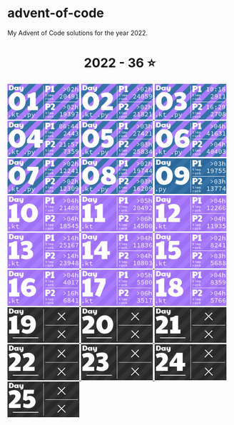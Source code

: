 # advent-of-code

My Advent of Code solutions for the year 2022.

<!-- AOC TILES BEGIN -->
<h1 align="center">
  2022 - 36 ⭐
</h1>
<a href="2022/01/01.kt">
  <img src="Media/2022/01.png" width="161px">
</a>
<a href="2022/02/02.kt">
  <img src="Media/2022/02.png" width="161px">
</a>
<a href="2022/03/03.kt">
  <img src="Media/2022/03.png" width="161px">
</a>
<a href="2022/04/04.kt">
  <img src="Media/2022/04.png" width="161px">
</a>
<a href="2022/05/05.kt">
  <img src="Media/2022/05.png" width="161px">
</a>
<a href="2022/06/06.kt">
  <img src="Media/2022/06.png" width="161px">
</a>
<a href="2022/07/07.kt">
  <img src="Media/2022/07.png" width="161px">
</a>
<a href="2022/08/08.kt">
  <img src="Media/2022/08.png" width="161px">
</a>
<a href="2022/09/09.py">
  <img src="Media/2022/09.png" width="161px">
</a>
<a href="2022/10/10.kt">
  <img src="Media/2022/10.png" width="161px">
</a>
<a href="2022/11/11.kt">
  <img src="Media/2022/11.png" width="161px">
</a>
<a href="2022/12/12.kt">
  <img src="Media/2022/12.png" width="161px">
</a>
<a href="2022/13/13.kt">
  <img src="Media/2022/13.png" width="161px">
</a>
<a href="2022/14/14.kt">
  <img src="Media/2022/14.png" width="161px">
</a>
<a href="2022/15/15.kt">
  <img src="Media/2022/15.png" width="161px">
</a>
<a href="2022/16/16.kt">
  <img src="Media/2022/16.png" width="161px">
</a>
<a href="2022/17/17.kt">
  <img src="Media/2022/17.png" width="161px">
</a>
<a href="2022/18/18.kt">
  <img src="Media/2022/18.png" width="161px">
</a>
<a href="None">
  <img src="Media/2022/19.png" width="161px">
</a>
<a href="None">
  <img src="Media/2022/20.png" width="161px">
</a>
<a href="None">
  <img src="Media/2022/21.png" width="161px">
</a>
<a href="None">
  <img src="Media/2022/22.png" width="161px">
</a>
<a href="None">
  <img src="Media/2022/23.png" width="161px">
</a>
<a href="None">
  <img src="Media/2022/24.png" width="161px">
</a>
<a href="None">
  <img src="Media/2022/25.png" width="161px">
</a>
<!-- AOC TILES END -->
